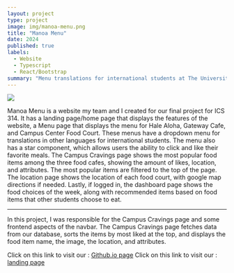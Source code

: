 ```yaml
---
layout: project
type: project
image: img/manoa-menu.png
title: "Manoa Menu"
date: 2024
published: true
labels:
  - Website
  - Typescript
  - React/Bootstrap
summary: "Menu translations for international students at The University of Hawaii at Manoa"
---
```


<img class="img-fluid" src="../img/manoa-menu.png">

Manoa Menu is a website my team and I created for our final project for ICS 314. It has a landing page/home page that displays the features of the website, a Menu page that displays the menu for Hale Aloha, Gateway Cafe, and Campus Center Food Court. These menus have a dropdown menu for translations in other languages for international students. The menu also has a star component, which allows users the ability to click and like their favorite meals. The Campus Cravings page shows the most popular food items among the three food cafes, showing the amount of likes, location, and attributes. The most popular items are filtered to the top of the page. The location page shows the location of each food court, with google map directions if needed. Lastly, if logged in, the dashboard page shows the food choices of the week, along with recommended items based on food items that other students choose to eat. 

<hr>

In this project, I was responsible for the Campus Cravings page and some frontend aspects of the navbar. The Campus Cravings page fetches data from our database, sorts the items by most liked at the top, and displays the food item name, the image, the location, and attributes. 

Click on this link to visit our : <a href="https://manoa-menu.github.io/">Github.io page</a>
Click on this link to visit our : <a href="https://manoa-menu.vercel.app/">landing page</a>
